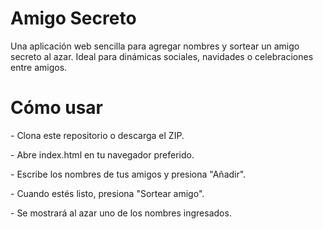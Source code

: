 <h1>Amigo Secreto</h1>
Una aplicación web sencilla para agregar nombres y sortear un amigo secreto al azar. Ideal para dinámicas sociales, navidades o celebraciones entre amigos.

<h1>Cómo usar</h1>
<p>- Clona este repositorio o descarga el ZIP.</p> 
<p>- Abre index.html en tu navegador preferido.</p>
<p>- Escribe los nombres de tus amigos y presiona "Añadir".</p>
<p>- Cuando estés listo, presiona "Sortear amigo".</p>
<p>- Se mostrará al azar uno de los nombres ingresados.</p>

